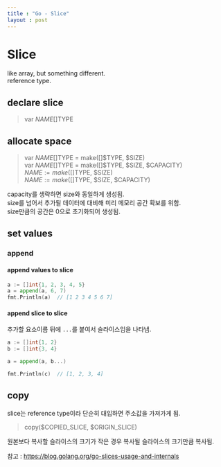 ```yaml
---
title : "Go - Slice"
layout : post
---
```


# Slice
like array, but something different.  
reference type.  

## declare slice
> var $NAME []$TYPE  

## allocate space
> var $NAME []$TYPE = make([]$TYPE, $SIZE)  
> var $NAME []$TYPE = make([]$TYPE, $SIZE, $CAPACITY)  
> $NAME := make([]$TYPE, $SIZE)  
> $NAME := make([]$TYPE, $SIZE, $CAPACITY)  

capacity를 생략하면 size와 동일하게 생성됨.  
size를 넘어서 추가될 데이터에 대비해 미리 메모리 공간 확보를 위함.  
size만큼의 공간은 0으로 초기화되어 생성됨.  

## set values

### append
#### append values to slice

```go
a := []int{1, 2, 3, 4, 5}
a = append(a, 6, 7)
fmt.Println(a)  // [1 2 3 4 5 6 7]
```

#### append slice to slice
추가할 요소이름 뒤에 `...`를 붙여서 슬라이스임을 나타냄.  

```go
a := []int{1, 2}
b := []int{3, 4}

a = append(a, b...)

fmt.Println(c)  // [1, 2, 3, 4]
```

## copy
slice는 reference type이라 단순히 대입하면 주소값을 가져가게 됨.  
> copy($COPIED_SLICE, $ORIGIN_SLICE)  

원본보다 복사할 슬라이스의 크기가 작은 경우 복사될 슬라이스의 크기만큼 복사됨.  


참고 
: <https://blog.golang.org/go-slices-usage-and-internals>
